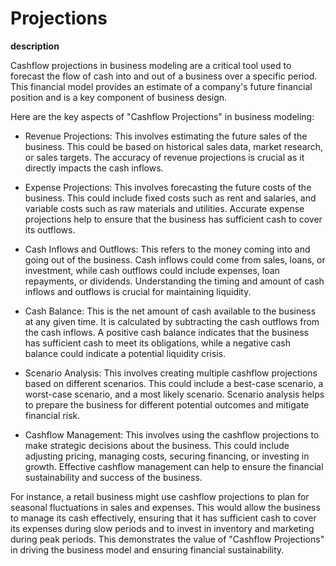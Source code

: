 # Projections

**description**

Cashflow projections in business modeling are a critical tool used to forecast the flow of cash into and out of a business over a specific period. This financial model provides an estimate of a company's future financial position and is a key component of business design. 

Here are the key aspects of "Cashflow Projections" in business modeling:

- Revenue Projections: This involves estimating the future sales of the business. This could be based on historical sales data, market research, or sales targets. The accuracy of revenue projections is crucial as it directly impacts the cash inflows.

- Expense Projections: This involves forecasting the future costs of the business. This could include fixed costs such as rent and salaries, and variable costs such as raw materials and utilities. Accurate expense projections help to ensure that the business has sufficient cash to cover its outflows.

- Cash Inflows and Outflows: This refers to the money coming into and going out of the business. Cash inflows could come from sales, loans, or investment, while cash outflows could include expenses, loan repayments, or dividends. Understanding the timing and amount of cash inflows and outflows is crucial for maintaining liquidity.

- Cash Balance: This is the net amount of cash available to the business at any given time. It is calculated by subtracting the cash outflows from the cash inflows. A positive cash balance indicates that the business has sufficient cash to meet its obligations, while a negative cash balance could indicate a potential liquidity crisis.

- Scenario Analysis: This involves creating multiple cashflow projections based on different scenarios. This could include a best-case scenario, a worst-case scenario, and a most likely scenario. Scenario analysis helps to prepare the business for different potential outcomes and mitigate financial risk.

- Cashflow Management: This involves using the cashflow projections to make strategic decisions about the business. This could include adjusting pricing, managing costs, securing financing, or investing in growth. Effective cashflow management can help to ensure the financial sustainability and success of the business.

For instance, a retail business might use cashflow projections to plan for seasonal fluctuations in sales and expenses. This would allow the business to manage its cash effectively, ensuring that it has sufficient cash to cover its expenses during slow periods and to invest in inventory and marketing during peak periods. This demonstrates the value of "Cashflow Projections" in driving the business model and ensuring financial sustainability.